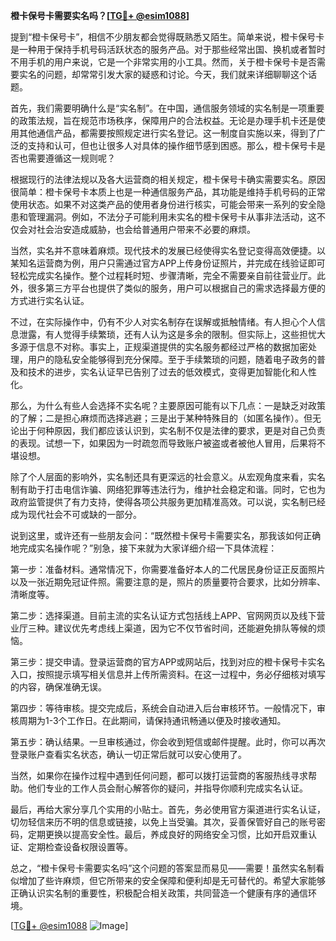 **橙卡保号卡需要实名吗？[[TG💪+ @esim1088](https://t.me/s/esim1088)]**

提到“橙卡保号卡”，相信不少朋友都会觉得既熟悉又陌生。简单来说，橙卡保号卡是一种用于保持手机号码活跃状态的服务产品。对于那些经常出国、换机或者暂时不用手机的用户来说，它是一个非常实用的小工具。然而，关于橙卡保号卡是否需要实名的问题，却常常引发大家的疑惑和讨论。今天，我们就来详细聊聊这个话题。

首先，我们需要明确什么是“实名制”。在中国，通信服务领域的实名制是一项重要的政策法规，旨在规范市场秩序，保障用户的合法权益。无论是办理手机卡还是使用其他通信产品，都需要按照规定进行实名登记。这一制度自实施以来，得到了广泛的支持和认可，但也让很多人对具体的操作细节感到困惑。那么，橙卡保号卡是否也需要遵循这一规则呢？

根据现行的法律法规以及各大运营商的相关规定，橙卡保号卡确实需要实名。原因很简单：橙卡保号卡本质上也是一种通信服务产品，其功能是维持手机号码的正常使用状态。如果不对这类产品的使用者身份进行核实，可能会带来一系列的安全隐患和管理漏洞。例如，不法分子可能利用未实名的橙卡保号卡从事非法活动，这不仅会对社会治安造成威胁，也会给普通用户带来不必要的麻烦。

当然，实名并不意味着麻烦。现代技术的发展已经使得实名登记变得高效便捷。以某知名运营商为例，用户只需通过官方APP上传身份证照片，并完成在线验证即可轻松完成实名操作。整个过程耗时短、步骤清晰，完全不需要亲自前往营业厅。此外，很多第三方平台也提供了类似的服务，用户可以根据自己的需求选择最方便的方式进行实名认证。

不过，在实际操作中，仍有不少人对实名制存在误解或抵触情绪。有人担心个人信息泄露，有人觉得手续繁琐，还有人认为这是多余的限制。但实际上，这些担忧大多源于信息不对称。事实上，正规渠道提供的实名服务都经过严格的数据加密处理，用户的隐私安全能够得到充分保障。至于手续繁琐的问题，随着电子政务的普及和技术的进步，实名认证早已告别了过去的低效模式，变得更加智能化和人性化。

那么，为什么有些人会选择不实名呢？主要原因可能有以下几点：一是缺乏对政策的了解；二是担心麻烦而选择逃避；三是出于某种特殊目的（如匿名操作）。但无论出于何种原因，我们都应该认识到，实名制不仅是法律的要求，更是对自己负责的表现。试想一下，如果因为一时疏忽而导致账户被盗或者被他人冒用，后果将不堪设想。

除了个人层面的影响外，实名制还具有更深远的社会意义。从宏观角度来看，实名制有助于打击电信诈骗、网络犯罪等违法行为，维护社会稳定和谐。同时，它也为政府监管提供了有力支持，使得各项公共服务更加精准高效。可以说，实名制已经成为现代社会不可或缺的一部分。

说到这里，或许还有一些朋友会问：“既然橙卡保号卡需要实名，那我该如何正确地完成实名操作呢？”别急，接下来就为大家详细介绍一下具体流程：

第一步：准备材料。通常情况下，你需要准备好本人的二代居民身份证正反面照片以及一张近期免冠证件照。需要注意的是，照片的质量要符合要求，比如分辨率、清晰度等。

第二步：选择渠道。目前主流的实名认证方式包括线上APP、官网网页以及线下营业厅三种。建议优先考虑线上渠道，因为它不仅节省时间，还能避免排队等候的烦恼。

第三步：提交申请。登录运营商的官方APP或网站后，找到对应的橙卡保号卡实名入口，按照提示填写相关信息并上传所需资料。在这一过程中，务必仔细核对填写的内容，确保准确无误。

第四步：等待审核。提交完成后，系统会自动进入后台审核环节。一般情况下，审核周期为1-3个工作日。在此期间，请保持通讯畅通以便及时接收通知。

第五步：确认结果。一旦审核通过，你会收到短信或邮件提醒。此时，你可以再次登录账户查看实名状态，确认一切正常后就可以安心使用了。

当然，如果你在操作过程中遇到任何问题，都可以拨打运营商的客服热线寻求帮助。他们专业的工作人员会耐心解答你的疑问，并指导你顺利完成实名认证。

最后，再给大家分享几个实用的小贴士。首先，务必使用官方渠道进行实名认证，切勿轻信来历不明的信息或链接，以免上当受骗。其次，妥善保管好自己的账号密码，定期更换以提高安全性。最后，养成良好的网络安全习惯，比如开启双重认证、定期检查设备权限设置等。

总之，“橙卡保号卡需要实名吗”这个问题的答案显而易见——需要！虽然实名制看似增加了些许麻烦，但它所带来的安全保障和便利却是无可替代的。希望大家能够正确认识实名制的重要性，积极配合相关政策，共同营造一个健康有序的通信环境。

[[TG💪+ @esim1088](https://t.me/s/esim1088) ![Image](https://i.postimg.cc/4NQfJmqS/Snipaste-2025-05-13-00-14-12.png)]